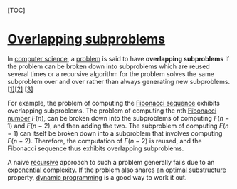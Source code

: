 [TOC]

# [Overlapping subproblems](https://en.wikipedia.org/wiki/Overlapping_subproblems)

In [computer science](https://en.wikipedia.org/wiki/Computer_science), a [problem](https://en.wikipedia.org/wiki/Problem) is said to have **overlapping subproblems** if the problem can be broken down into subproblems which are reused several times or a recursive algorithm for the problem solves the same subproblem over and over rather than always generating new subproblems.[[1\]](https://en.wikipedia.org/wiki/Overlapping_subproblems#cite_note-1)[[2\]](https://en.wikipedia.org/wiki/Overlapping_subproblems#cite_note-2) [[3\]](https://en.wikipedia.org/wiki/Overlapping_subproblems#cite_note-3)

For example, the problem of computing the [Fibonacci sequence](https://en.wikipedia.org/wiki/Fibonacci_sequence) exhibits overlapping subproblems. The problem of computing the *n*th [Fibonacci number](https://en.wikipedia.org/wiki/Fibonacci_number) *F*(*n*), can be broken down into the subproblems of computing *F*(*n* − 1) and *F*(*n* − 2), and then adding the two. The subproblem of computing *F*(*n* − 1) can itself be broken down into a subproblem that involves computing *F*(*n* − 2). Therefore, the computation of *F*(*n* − 2) is reused, and the Fibonacci sequence thus exhibits overlapping subproblems.

A naive [recursive](https://en.wikipedia.org/wiki/Recursive) approach to such a problem generally fails due to an [exponential complexity](https://en.wikipedia.org/wiki/Exponential_time). If the problem also shares an [optimal substructure](https://en.wikipedia.org/wiki/Optimal_substructure) property, [dynamic programming](https://en.wikipedia.org/wiki/Dynamic_programming) is a good way to work it out.

